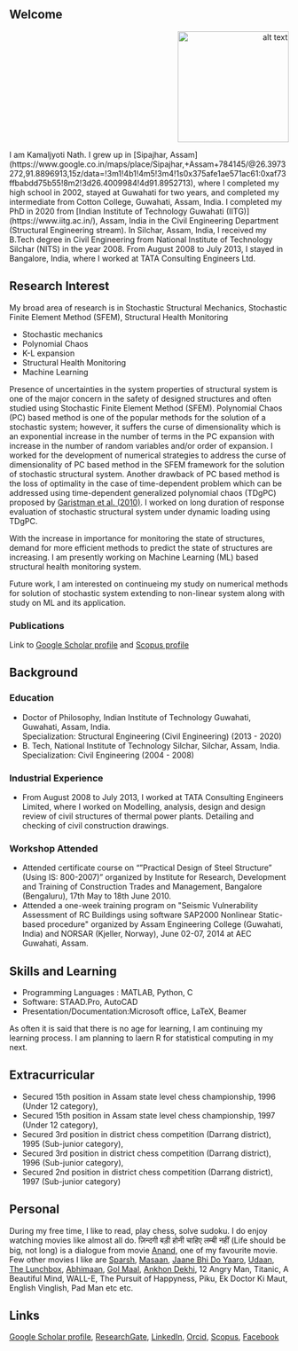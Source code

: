 ## Welcome 
<p align="right">
<img src="https://user-images.githubusercontent.com/75487639/101278081-f35a9780-37de-11eb-8f8f-99fafed90c2e.jpg" alt="alt text" width="200" height="200" aligh="right">
</p>
I am Kamaljyoti Nath. I grew up in [Sipajhar, Assam](https://www.google.co.in/maps/place/Sipajhar,+Assam+784145/@26.3973272,91.8896913,15z/data=!3m1!4b1!4m5!3m4!1s0x375afe1ae571ac61:0xaf73ffbabdd75b55!8m2!3d26.4009984!4d91.8952713), where I completed my high school in 2002, stayed at Guwahati for two years, and completed my intermediate from Cotton College, Guwahati, Assam, India. I completed my PhD in 2020 from [Indian Institute of Technology Guwahati (IITG)](https://www.iitg.ac.in/), Assam, India in the Civil Engineering Department (Structural Engineering stream). In Silchar, Assam, India, I received my B.Tech degree in Civil Engineering from National Institute of Technology Silchar (NITS) in the year 2008. From August 2008 to July 2013, I stayed in Bangalore, India, where I worked at TATA Consulting Engineers Ltd.
 
## Research Interest
My broad area of research is in Stochastic Structural Mechanics, Stochastic Finite Element Method (SFEM), Structural Health Monitoring
- Stochastic mechanics
- Polynomial Chaos
- K-L expansion
- Structural Health Monitoring
- Machine Learning

Presence of uncertainties in the system properties of structural system is one of the major concern in the safety of designed structures and often studied using Stochastic Finite Element Method (SFEM). Polynomial Chaos (PC) based method is one of the popular methods for the solution of a stochastic system; however, it suffers the curse of dimensionality which is an exponential increase in the number of terms in the PC expansion with increase in the number of random variables and/or order of expansion. I worked for the development of numerical strategies to address the curse of dimensionality of PC based method in the SFEM framework for the solution of stochastic structural system. Another drawback of PC based method is the loss of optimality in the case of time-dependent problem which can be addressed using time-dependent generalized polynomial chaos (TDgPC) proposed by [Garistman et al. (2010)](https://www.sciencedirect.com/science/article/pii/S0021999110004134). I worked on long duration of response evaluation of stochastic structural system under dynamic loading using TDgPC.

With the increase in importance for monitoring the state of structures, demand for more efficient methods to predict the state of structures are increasing. I am presently working on Machine Learning (ML) based structural health monitoring system.

Future work, I am interested on continueing my study on numerical methods for solution of stochastic system extending to non-linear system along with study on ML and its application. 


### Publications

Link to [Google Scholar profile](https://scholar.google.co.in/citations?user=U9Vf1IwAAAAJ&hl=en) and [Scopus profile](https://www.scopus.com/authid/detail.uri?authorId=57072835400)

## Background
### Education
- Doctor of Philosophy, Indian Institute of Technology Guwahati, Guwahati, Assam, India.  
  Specialization: Structural Engineering (Civil Engineering) (2013 - 2020)
- B. Tech, National Institute of Technology Silchar, Silchar, Assam, India. Specialization: Civil Engineering (2004 - 2008)

### Industrial Experience

- From August 2008 to July 2013, I worked at TATA Consulting Engineers Limited, where I worked on Modelling, analysis, design and design review of civil structures of
thermal power plants. Detailing and checking of civil construction drawings.

### Workshop Attended
- Attended certificate course on “”Practical Design of Steel Structure” (Using IS: 800-2007)” organized by Institute for Research, Development and Training of Construction Trades and Management, Bangalore (Bengaluru), 17th May to 18th June 2010.
- Attended a one-week training program on "Seismic Vulnerability Assessment of RC Buildings using software SAP2000 Nonlinear Static-based procedure" organized by Assam Engineering College (Guwahati, India) and NORSAR (Kjeller, Norway), June 02-07, 2014 at AEC Guwahati, Assam.

##  Skills and Learning
- Programming Languages : MATLAB, Python, C
- Software: STAAD.Pro, AutoCAD
- Presentation/Documentation:Microsoft office, LaTeX, Beamer

As often it is said that there is no age for learning, I am continuing my learning process. I am planning to laern R for statistical computing in my next.

## Extracurricular
- Secured 15th  position in Assam state level chess championship, 1996 (Under 12 category), 
- Secured 15th  position in Assam state level chess championship, 1997 (Under 12 category), 
- Secured 3rd  position in district chess competition (Darrang district), 1995 (Sub-junior category), 
- Secured 3rd position in district chess competition (Darrang district), 1996 (Sub-junior category),
- Secured 2nd position in district chess competition (Darrang district), 1997 (Sub-junior category)


## Personal
During my free time, I like to read, play chess, solve sudoku. I do enjoy watching movies like almost all do. ज़िन्दगी बड़ी होनी चाहिए लम्बी नहीं (Life should be big, not long) is a dialogue from movie [Anand](https://www.imdb.com/title/tt0066763/), one of my favourite movie. Few other movies I like are [Sparsh](https://www.imdb.com/title/tt0079938/), [Masaan](https://www.imdb.com/title/tt4635372/), [Jaane Bhi Do Yaaro](https://www.imdb.com/title/tt0085743/), [Udaan](https://www.imdb.com/title/tt1639426/), [The Lunchbox](https://www.imdb.com/title/tt2350496/), [Abhimaan](https://www.imdb.com/title/tt0069671/), [Gol Maal](https://www.imdb.com/title/tt0079221/), [Ankhon Dekhi](https://www.imdb.com/title/tt3614516/), 12 Angry Man, Titanic, A Beautiful Mind, WALL-E, The Pursuit of Happyness, Piku, Ek Doctor Ki Maut, English Vinglish, Pad Man etc etc.

## Links
[Google Scholar profile](https://scholar.google.co.in/citations?user=U9Vf1IwAAAAJ&hl=en), [ResearchGate](https://www.researchgate.net/profile/Kamaljyoti_Nath2), [LinkedIn](https://www.linkedin.com/in/kamaljyoti-nath-8a058567/), [Orcid](https://orcid.org/0000-0002-5946-6329), [Scopus](https://www.scopus.com/authid/detail.uri?authorId=57072835400), [Facebook](https://www.facebook.com/nath.kamaljyoti/)
